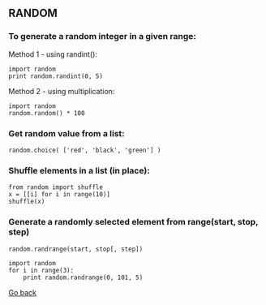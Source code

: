 ## RANDOM

### To generate a random integer in a given range:

Method 1 - using randint():

    import random
    print random.randint(0, 5)

Method 2 - using multiplication:

    import random
    random.random() * 100

### Get random value from a list:

    random.choice( ['red', 'black', 'green'] )

### Shuffle elements in a list (in place):

    from random import shuffle
    x = [[i] for i in range(10)]
    shuffle(x)

### Generate a randomly selected element from range(start, stop, step)

    random.randrange(start, stop[, step])

    import random
    for i in range(3):
        print random.randrange(0, 101, 5)

[Go back](../README.md)
